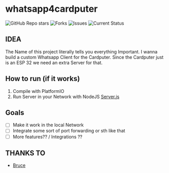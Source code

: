 # whatsapp4cardputer
![GitHub Repo stars](https://img.shields.io/github/stars/bjarnepw/whatsapp4cardputer?style=for-the-badge)
![Forks](https://img.shields.io/github/forks/bjarnepw/whatsapp4cardputer?style=for-the-badge)
![Issues](https://img.shields.io/github/issues/bjarnepw/whatsapp4cardputer?style=for-the-badge)
![Current Status](https://img.shields.io/badge/STATUS-COMPILABLE-green?style=for-the-badge)

## IDEA
The Name of this project literally tells you everything Important. I wanna build a custom Whatsapp Client for the Cardputer. Since the Cardputer just is an ESP 32 we need an extra Server for that.

## How to run (if it works)

1. Compile with PlatformIO 
2. Run Server in your Network with NodeJS [Server.js](./server/server.js)

## Goals
- [ ] Make it work in the local Network
- [ ] Integrate some sort of port forwarding or sth like that 
- [ ] More features?? / Integrations ?? 

## THANKS TO
- [Bruce](https://github.com/pr3y/Bruce)
